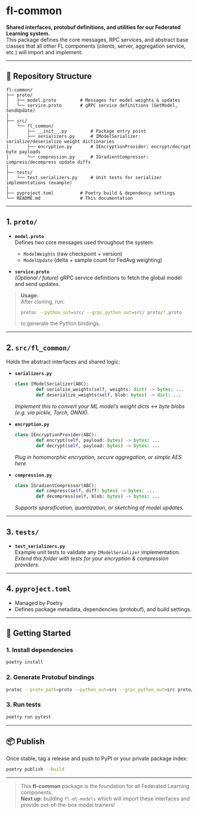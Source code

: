 # fl-common

**Shared interfaces, protobuf definitions, and utilities for our Federated Learning system.**  
This package defines the core messages, RPC services, and abstract base classes that all other FL components (clients, server, aggregation service, etc.) will import and implement.

---

## 📁 Repository Structure

```
fl-common/
├── proto/
│   ├── model.proto         # Messages for model weights & updates
│   └── service.proto       # gRPC service definitions (GetModel, SendUpdate)
│
├── src/
│   └── fl_common/
│       ├── __init__.py         # Package entry point
│       ├── serializers.py      # IModelSerializer: serialize/deserialize weight dictionaries
│       ├── encryption.py       # IEncryptionProvider: encrypt/decrypt byte payloads
│       └── compression.py      # IGradientCompressor: compress/decompress update diffs
│
├── tests/
│   └── test_serializers.py     # Unit tests for serializer implementations (example)
│
├── pyproject.toml          # Poetry build & dependency settings
└── README.md               # This documentation
```

---

## 1. `proto/`

- **`model.proto`**  
    Defines two core messages used throughout the system:
    - `ModelWeights` (raw checkpoint + version)
    - `ModelUpdate` (delta + sample count for FedAvg weighting)

- **`service.proto`**  
    *(Optional / future)* gRPC service definitions to fetch the global model and send updates.

> **Usage:**  
> After cloning, run:
> ```bash
> protoc --python_out=src/ --grpc_python_out=src/ proto/*.proto
> ```
> to generate the Python bindings.

---

## 2. `src/fl_common/`

Holds the abstract interfaces and shared logic:

- **`serializers.py`**  
    ```python
    class IModelSerializer(ABC):
            def serialize_weights(self, weights: dict) -> bytes: ...
            def deserialize_weights(self, blob: bytes) -> dict: ...
    ```
    *Implement this to convert your ML model’s weight dicts ↔ byte blobs (e.g. via pickle, Torch, ONNX).*

- **`encryption.py`**  
    ```python
    class IEncryptionProvider(ABC):
            def encrypt(self, payload: bytes) -> bytes: ...
            def decrypt(self, payload: bytes) -> bytes: ...
    ```
    *Plug in homomorphic encryption, secure aggregation, or simple AES here.*

- **`compression.py`**  
    ```python
    class IGradientCompressor(ABC):
            def compress(self, diff: bytes) -> bytes: ...
            def decompress(self, blob: bytes) -> bytes: ...
    ```
    *Supports sparsification, quantization, or sketching of model updates.*

---

## 3. `tests/`

- **`test_serializers.py`**  
    Example unit tests to validate any `IModelSerializer` implementation.  
    *Extend this folder with tests for your encryption & compression providers.*

---

## 4. `pyproject.toml`

- Managed by Poetry
- Defines package metadata, dependencies (protobuf), and build settings.

---

## 🚀 Getting Started

### 1. Install dependencies

```bash
poetry install
```

### 2. Generate Protobuf bindings

```bash
protoc --proto_path=proto --python_out=src --grpc_python_out=src proto/*.proto
```

### 3. Run tests

```bash
poetry run pytest
```

---

## 📦 Publish

Once stable, tag a release and push to PyPI or your private package index:

```bash
poetry publish --build
```

---

> This **fl-common** package is the foundation for all Federated Learning components.  
> **Next up:** building `fl-ml-models` which will import these interfaces and provide out-of-the-box model trainers!
